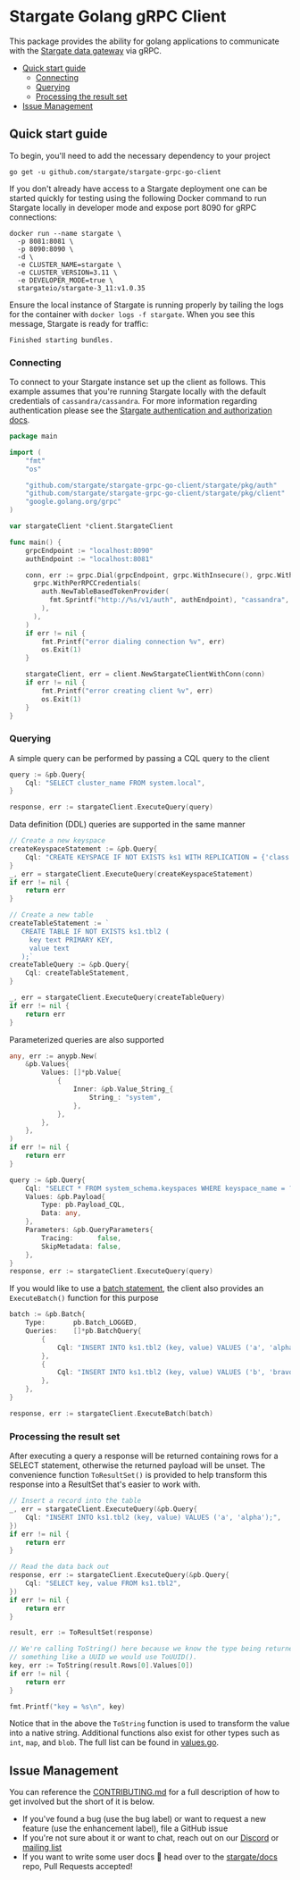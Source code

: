 # Stargate Golang gRPC Client

This package provides the ability for golang applications to communicate with the [Stargate data gateway](https://stargate.io/)
via gRPC.

- [Quick start guide](#quick-start-guide)
    - [Connecting](#connecting)
    - [Querying](#querying)
    - [Processing the result set](#processing-the-result-set)
- [Issue Management](#issue-management)
  
## Quick start guide

To begin, you'll need to add the necessary dependency to your project

```shell
go get -u github.com/stargate/stargate-grpc-go-client
```

If you don't already have access to a Stargate deployment one can be started quickly for testing using the following Docker
command to run Stargate locally in developer mode and expose port 8090 for gRPC connections:

```shell
docker run --name stargate \
  -p 8081:8081 \
  -p 8090:8090 \
  -d \
  -e CLUSTER_NAME=stargate \
  -e CLUSTER_VERSION=3.11 \
  -e DEVELOPER_MODE=true \
  stargateio/stargate-3_11:v1.0.35
```

Ensure the local instance of Stargate is running properly by tailing the logs for the container with `docker logs -f stargate`.
When you see this message, Stargate is ready for traffic:

`Finished starting bundles.`

### Connecting

To connect to your Stargate instance set up the client as follows. This example assumes that you're running Stargate locally
with the default credentials of `cassandra/cassandra`. For more information regarding authentication please see the
[Stargate authentication and authorization docs](https://stargate.io/docs/stargate/1.0/developers-guide/authnz.html).

```go
package main

import (
    "fmt"
    "os"

    "github.com/stargate/stargate-grpc-go-client/stargate/pkg/auth"
    "github.com/stargate/stargate-grpc-go-client/stargate/pkg/client"
    "google.golang.org/grpc"
)

var stargateClient *client.StargateClient

func main() {
    grpcEndpoint := "localhost:8090"
    authEndpoint := "localhost:8081"

    conn, err := grpc.Dial(grpcEndpoint, grpc.WithInsecure(), grpc.WithBlock(),
      grpc.WithPerRPCCredentials(
        auth.NewTableBasedTokenProvider(
          fmt.Sprintf("http://%s/v1/auth", authEndpoint), "cassandra", "cassandra",
        ),
      ),
    )
    if err != nil {
        fmt.Printf("error dialing connection %v", err)
        os.Exit(1)
    }

    stargateClient, err = client.NewStargateClientWithConn(conn)
    if err != nil {
        fmt.Printf("error creating client %v", err)
        os.Exit(1)
    }
}
```

### Querying

A simple query can be performed by passing a CQL query to the client

```go
query := &pb.Query{
    Cql: "SELECT cluster_name FROM system.local",
}

response, err := stargateClient.ExecuteQuery(query)
```

Data definition (DDL) queries are supported in the same manner

```go
// Create a new keyspace
createKeyspaceStatement := &pb.Query{
    Cql: "CREATE KEYSPACE IF NOT EXISTS ks1 WITH REPLICATION = {'class' : 'SimpleStrategy', 'replication_factor' : 1};",
}
_, err = stargateClient.ExecuteQuery(createKeyspaceStatement)
if err != nil {
    return err
}

// Create a new table
createTableStatement := `
   CREATE TABLE IF NOT EXISTS ks1.tbl2 (
     key text PRIMARY KEY,
     value text
   );`
createTableQuery := &pb.Query{
    Cql: createTableStatement,
}

_, err = stargateClient.ExecuteQuery(createTableQuery)
if err != nil {
    return err
}
```


Parameterized queries are also supported

```go
any, err := anypb.New(
    &pb.Values{
        Values: []*pb.Value{
            {
                Inner: &pb.Value_String_{
                    String_: "system",
                },
            },
        },
    },
)
if err != nil {
    return err
}

query := &pb.Query{
    Cql: "SELECT * FROM system_schema.keyspaces WHERE keyspace_name = ?",
    Values: &pb.Payload{
        Type: pb.Payload_CQL,
        Data: any,
    },
    Parameters: &pb.QueryParameters{
        Tracing:      false,
        SkipMetadata: false,
    },
}
response, err := stargateClient.ExecuteQuery(query)
```

If you would like to use a [batch statement](https://cassandra.apache.org/doc/latest/cassandra/cql/dml.html#batch_statement),
the client also provides an `ExecuteBatch()` function for this purpose

```go
batch := &pb.Batch{
    Type:       pb.Batch_LOGGED,
    Queries:    []*pb.BatchQuery{
        {
            Cql: "INSERT INTO ks1.tbl2 (key, value) VALUES ('a', 'alpha');",
        },
        {
            Cql: "INSERT INTO ks1.tbl2 (key, value) VALUES ('b', 'bravo');",
        },
    },
}

response, err := stargateClient.ExecuteBatch(batch)
```

### Processing the result set

After executing a query a response will be returned containing rows for a SELECT statement, otherwise the returned payload
will be unset. The convenience function `ToResultSet()` is provided to help transform this response into a ResultSet that's easier to work with.

```go
// Insert a record into the table
_, err = stargateClient.ExecuteQuery(&pb.Query{
    Cql: "INSERT INTO ks1.tbl2 (key, value) VALUES ('a', 'alpha');",
})
if err != nil {
    return err
}

// Read the data back out
response, err := stargateClient.ExecuteQuery(&pb.Query{
    Cql: "SELECT key, value FROM ks1.tbl2",
})
if err != nil {
    return err
}

result, err := ToResultSet(response)

// We're calling ToString() here because we know the type being returned. If this was
// something like a UUID we would use ToUUID().
key, err := ToString(result.Rows[0].Values[0])
if err != nil {
    return err
}

fmt.Printf("key = %s\n", key)
```

Notice that in the above the `ToString` function is used to transform the value into a native string. Additional functions
also exist for other types such as `int`, `map`, and `blob`. The full list can be found in [values.go](stargate/pkg/client/values.go).

## Issue Management

You can reference the [CONTRIBUTING.md](CONTRIBUTING.md) for a full description of how to get involved but the short of it is below.

- If you've found a bug (use the bug label) or want to request a new feature (use the enhancement label), file a GitHub issue
- If you're not sure about it or want to chat, reach out on our [Discord](https://discord.gg/GravUqY) or [mailing list](https://groups.google.com/a/lists.stargate.io/g/stargate-users)
- If you want to write some user docs 🎉 head over to the [stargate/docs](https://github.com/stargate/docs) repo, Pull Requests accepted!
